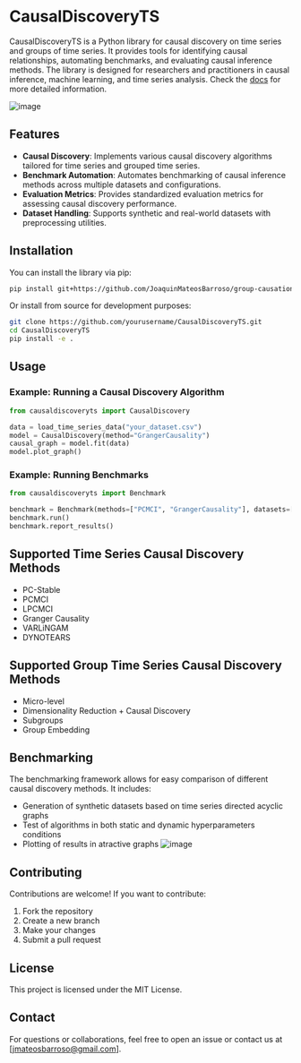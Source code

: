 # CausalDiscoveryTS

CausalDiscoveryTS is a Python library for causal discovery on time series and groups of time series. It provides tools for identifying causal relationships, automating benchmarks, and evaluating causal inference methods. The library is designed for researchers and practitioners in causal inference, machine learning, and time series analysis. Check the [docs](https://joaquinmateosbarroso.github.io/group-causation/) for more detailed information.

![image](https://github.com/user-attachments/assets/acfe13b0-9209-4d8c-bd5d-4e29e2c0687e)

## Features
- **Causal Discovery**: Implements various causal discovery algorithms tailored for time series and grouped time series.
- **Benchmark Automation**: Automates benchmarking of causal inference methods across multiple datasets and configurations.
- **Evaluation Metrics**: Provides standardized evaluation metrics for assessing causal discovery performance.
- **Dataset Handling**: Supports synthetic and real-world datasets with preprocessing utilities.

## Installation

You can install the library via pip:
```sh
pip install git+https://github.com/JoaquinMateosBarroso/group-causation
```

Or install from source for development purposes:
```sh
git clone https://github.com/yourusername/CausalDiscoveryTS.git
cd CausalDiscoveryTS
pip install -e .
```

## Usage

### Example: Running a Causal Discovery Algorithm

```python
from causaldiscoveryts import CausalDiscovery

data = load_time_series_data("your_dataset.csv")
model = CausalDiscovery(method="GrangerCausality")
causal_graph = model.fit(data)
model.plot_graph()
```

### Example: Running Benchmarks

```python
from causaldiscoveryts import Benchmark

benchmark = Benchmark(methods=["PCMCI", "GrangerCausality"], datasets=["synthetic", "real"])
benchmark.run()
benchmark.report_results()
```

## Supported Time Series Causal Discovery Methods
- PC-Stable
- PCMCI
- LPCMCI
- Granger Causality
- VARLiNGAM
- DYNOTEARS

## Supported Group Time Series Causal Discovery Methods
- Micro-level
- Dimensionality Reduction + Causal Discovery
- Subgroups
- Group Embedding

## Benchmarking
The benchmarking framework allows for easy comparison of different causal discovery methods. It includes:
- Generation of synthetic datasets based on time series directed acyclic graphs
- Test of algorithms in both static and dynamic hyperparameters conditions
- Plotting of results in atractive graphs
![image](https://github.com/user-attachments/assets/5fc44e5a-6488-4454-854d-e5737a290426)


## Contributing
Contributions are welcome! If you want to contribute:
1. Fork the repository
2. Create a new branch
3. Make your changes
4. Submit a pull request

## License
This project is licensed under the MIT License.

## Contact
For questions or collaborations, feel free to open an issue or contact us at [jmateosbarroso@gmail.com].



